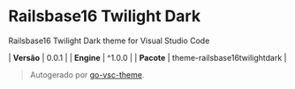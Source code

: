 # Railsbase16 Twilight Dark

Railsbase16 Twilight Dark theme for Visual Studio Code

| **Versão** | 0.0.1 |
| **Engine** | ^1.0.0 |
| **Pacote** | theme-railsbase16twilightdark |

> Autogerado por [go-vsc-theme](https://github.com/natalbu/go-vsc-theme).
